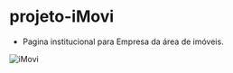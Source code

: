 # projeto-iMovi


* Pagina institucional para Empresa da área de imóveis.

<img alt="iMovi" src="https://github.com/MoisesLhuz/projeto-iMovi/blob/master/img/IMovi-image.jpg"/>
